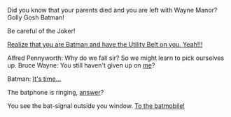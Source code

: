 Did you know that your parents died and you are left with Wayne Manor? Golly Gosh Batman!

Be careful of the Joker!

[Realize that you are Batman and have the Utility Belt on you. Yeah!!!](https://youtu.be/YpIQQeL2ZYk?t=22s)

Alfred Pennyworth: Why do we fall sir? So we might learn to pick ourselves up.
Bruce Wayne: You still haven't given up on [me](https://www.youtube.com/watch?v=u843KNE-exo)? 

Batman: [It's time...](../batmetal/batmetal.md)

The batphone is ringing, [answer](catwoman/catwoman.md)? 

You see the bat-signal outside you window. [To the batmobile!](https://www.youtube.com/watch?v=pLMNxVDwUu8)
